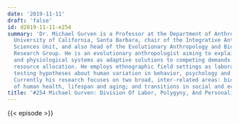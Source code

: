 ```yaml
---
date: '2019-11-11'
draft: 'false'
id: d2019-11-11-e254
summary: 'Dr. Michael Gurven is a Professor at the Department of Anthropology at the
  University of California, Santa Barbara, chair of the Integrative Anthropological
  Sciences Unit, and also head of the Evolutionary Anthropology and Biodemography
  Research Group. He is an evolutionary anthropologist aiming to explain behavior
  and physiological systems as adaptive solutions to competing demands of limited
  resource allocation. He employs ethnographic field settings as laboratories for
  testing hypotheses about human variation in behavior, psychology and physiology.
  Currently his research focuses on two broad, inter-related areas: biodemography
  of human health, lifespan and aging; and transitions in social and economic behavior.'
title: '#254 Michael Gurven: Division Of Labor, Polygyny, And Personality Across Societies'
---
```

{{< episode >}}
